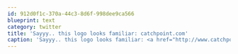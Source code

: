 ```yaml
---
id: 912d0f1c-370a-44c3-8d6f-998dee9ca566
blueprint: text
category: twitter
title: 'Sayyy.. this logo looks familiar: catchpoint.com'
caption: 'Sayyy.. this logo looks familiar: <a href="http://www.catchpoint.com/" title="http://www.catchpoint.com/" class="link link_untco">catchpoint.com</a>'
---
```

